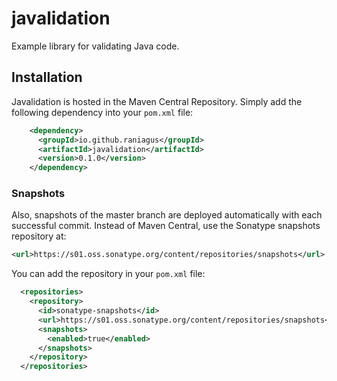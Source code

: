 # javalidation

Example library for validating Java code.

## Installation

Javalidation is hosted in the Maven Central Repository. Simply add the following
dependency into your `pom.xml` file:

```xml
    <dependency>
      <groupId>io.github.raniagus</groupId>
      <artifactId>javalidation</artifactId>
      <version>0.1.0</version>
    </dependency>
```

### Snapshots

Also, snapshots of the master branch are deployed automatically with each
successful commit. Instead of Maven Central, use the Sonatype snapshots
repository at:

```xml
<url>https://s01.oss.sonatype.org/content/repositories/snapshots</url>
```

You can add the repository in your `pom.xml` file:
  
```xml
  <repositories>
    <repository>
      <id>sonatype-snapshots</id>
      <url>https://s01.oss.sonatype.org/content/repositories/snapshots</url>
      <snapshots>
        <enabled>true</enabled>
      </snapshots>
    </repository>
  </repositories>
```
